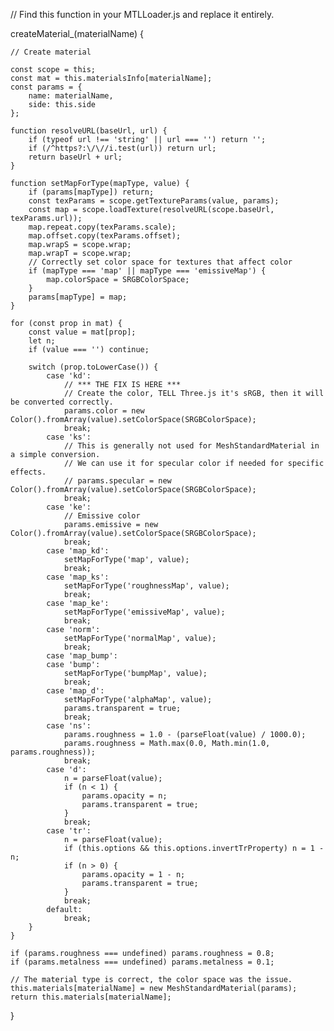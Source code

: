 // Find this function in your MTLLoader.js and replace it entirely.

createMaterial_(materialName) {

    // Create material

    const scope = this;
    const mat = this.materialsInfo[materialName];
    const params = {
        name: materialName,
        side: this.side
    };

    function resolveURL(baseUrl, url) {
        if (typeof url !== 'string' || url === '') return '';
        if (/^https?:\/\//i.test(url)) return url;
        return baseUrl + url;
    }

    function setMapForType(mapType, value) {
        if (params[mapType]) return;
        const texParams = scope.getTextureParams(value, params);
        const map = scope.loadTexture(resolveURL(scope.baseUrl, texParams.url));
        map.repeat.copy(texParams.scale);
        map.offset.copy(texParams.offset);
        map.wrapS = scope.wrap;
        map.wrapT = scope.wrap;
        // Correctly set color space for textures that affect color
        if (mapType === 'map' || mapType === 'emissiveMap') {
            map.colorSpace = SRGBColorSpace;
        }
        params[mapType] = map;
    }

    for (const prop in mat) {
        const value = mat[prop];
        let n;
        if (value === '') continue;

        switch (prop.toLowerCase()) {
            case 'kd':
                // *** THE FIX IS HERE ***
                // Create the color, TELL Three.js it's sRGB, then it will be converted correctly.
                params.color = new Color().fromArray(value).setColorSpace(SRGBColorSpace);
                break;
            case 'ks':
                // This is generally not used for MeshStandardMaterial in a simple conversion.
                // We can use it for specular color if needed for specific effects.
                // params.specular = new Color().fromArray(value).setColorSpace(SRGBColorSpace);
                break;
            case 'ke':
                // Emissive color
                params.emissive = new Color().fromArray(value).setColorSpace(SRGBColorSpace);
                break;
            case 'map_kd':
                setMapForType('map', value);
                break;
            case 'map_ks':
                setMapForType('roughnessMap', value);
                break;
            case 'map_ke':
                setMapForType('emissiveMap', value);
                break;
            case 'norm':
                setMapForType('normalMap', value);
                break;
            case 'map_bump':
            case 'bump':
                setMapForType('bumpMap', value);
                break;
            case 'map_d':
                setMapForType('alphaMap', value);
                params.transparent = true;
                break;
            case 'ns':
                params.roughness = 1.0 - (parseFloat(value) / 1000.0);
                params.roughness = Math.max(0.0, Math.min(1.0, params.roughness));
                break;
            case 'd':
                n = parseFloat(value);
                if (n < 1) {
                    params.opacity = n;
                    params.transparent = true;
                }
                break;
            case 'tr':
                n = parseFloat(value);
                if (this.options && this.options.invertTrProperty) n = 1 - n;
                if (n > 0) {
                    params.opacity = 1 - n;
                    params.transparent = true;
                }
                break;
            default:
                break;
        }
    }

    if (params.roughness === undefined) params.roughness = 0.8;
    if (params.metalness === undefined) params.metalness = 0.1;

    // The material type is correct, the color space was the issue.
    this.materials[materialName] = new MeshStandardMaterial(params);
    return this.materials[materialName];
}
